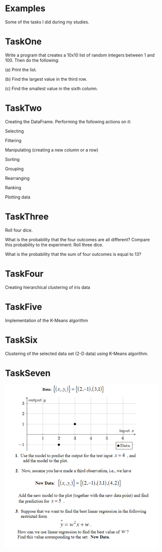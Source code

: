 # Examples
Some of the tasks I did during my studies.

# TaskOne

Write a program that creates a 10x10 list of random integers between 1 and 100. Then do the following:

(a) Print the list.

(b) Find the largest value in the third row.

(c) Find the smallest value in the sixth column.

# TaskTwo

Creating the DataFrame. Performing the following actions on it:

Selecting

Filtering

Manipulating (creating a new column or a row)

Sorting

Grouping

Rearranging

Ranking

Plotting data

# TaskThree

Roll four dice.

What is the probability that the four outcomes are all different?
Compare this probability to the experiment: Roll three dice.

What is the probability that the sum of four outcomes is equal to 13?

# TaskFour

Creating hierarchical clustering of iris data

# TaskFive

Implementation of the K-Means algorithm

# TaskSix

Clustering of the selected data set (2-D data) using K-Means algorithm.

# TaskSeven

![TaskSeven/TaskSeven.png](https://github.com/Lertss/Examples/blob/master/TaskSeven/TaskSeven.png)
